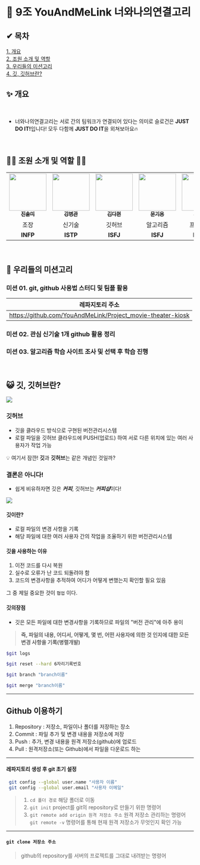 # 🧬 9조 YouAndMeLink 너와나의연결고리

## ✔ 목차
<a href=https://github.com/YouAndMeLink/YouAndMeLink#%EA%B0%9C%EC%9A%94>1. 개요</a> <br>
<a href=https://github.com/YouAndMeLink/YouAndMeLink#%EC%A1%B0%EC%9B%90-%EC%86%8C%EA%B0%9C-%EB%B0%8F-%EC%97%AD%ED%95%A0>2. 조원 소개 및 역할</a> <br>
<a href=https://github.com/YouAndMeLink/YouAndMeLink#%EA%B9%83%ED%97%88%EB%B8%8C>3. 우리들의 미션고리</a> <br>
<a href=https://github.com/YouAndMeLink/YouAndMeLink#%EA%B9%83%ED%97%88%EB%B8%8C>4. 깃, 깃허브란?</a> <br>
 
## ✨ 개요
<br>

- 너와나의연결고리는 서로 간의 팀워크가 연결되어 있다는 의미로 슬로건은 <b>JUST DO IT!</b>입니다! 모두 다함께 <b>JUST DO IT</b>을 외쳐보아요🔥

<br>

## 👩‍💻 조원 소개 및 역할 👨‍💻


<table>
  <tr> 
    <td align="center"><a href=https://github.com/YouAndMeLink/Algorithm-Study/tree/SM><img src="https://avatars.githubusercontent.com/u/103156290?v=4" width="100px;" alt=""/><br /><sub><b>진솔미</b></sub></a><br />
    </td>
    <td align="center"><a href=https://github.com/YouAndMeLink/Algorithm-Study/tree/BG><img src="https://avatars.githubusercontent.com/u/86152185?v=4" width="100px;" alt=""/><br /><sub><b>강병관</b></sub></a><br />
    </td>
    <td align="center"><a href=https://github.com/YouAndMeLink/Algorithm-Study/tree/DH><img src="https://avatars.githubusercontent.com/u/74331917?v=4" width="100px;" alt=""/><br /><sub><b>김다현</b></sub></a><br />
    </td>
    <td align="center"><a href=https://github.com/YouAndMeLink/Algorithm-Study/tree/KY><img src="https://avatars.githubusercontent.com/u/103173521?v=4" width="100px;" alt=""/><br /><sub><b>문기용</b></sub></a><br />
    </td>
        </td>
    <td align="center"><a href=https://github.com/YouAndMeLink/Algorithm-Study/tree/WJ><img src="https://avatars.githubusercontent.com/u/103166677?v=4" width="100px;" alt=""/><br /><sub><b>이원진</b></sub></a><br />
    </td>
  </tr>
  <tr>
    <td align="center">조장</td>
    <td align="center">신기술</td>
    <td align="center">깃허브</td>
    <td align="center">알고리즘</td>
    <td align="center">프로젝트</td>
  </tr>
  <tr>
    <td align="center"><b>INFP<b/></td>
    <td align="center"><b>ISTP</b></td>
    <td align="center"><b>ISFJ<b/></td>
    <td align="center"><b>ISFJ<b/></td>
    <td align="center"><b>ENTJ<b/></td>
  </tr>
</table>
<br>

## 💪 우리들의 미션고리

### 미션 01. git, github 사용법 스터디 및 팀플 활용

| 레파지토리 주소  |
| --- |
| https://github.com/YouAndMeLink/Project_movie-theater-kiosk |

### 미션 02. 관심 신기술 1개 github 활용 정리

### 미션 03. 알고리즘 학습 사이트 조사 및 선택 후 학습 진행
<br>

## 😺 깃, 깃허브란?

<img src="https://user-images.githubusercontent.com/74331917/171541937-d017e1ca-fb2d-47a4-b0d1-0edfd4c3323d.png">


### 깃허브
- 깃을 클라우드 방식으로 구현된 버전관리시스템
- 로컬 파일을 깃허브 클라우드에 PUSH(업로드) 하여 서로 다른 위치에 있는 여러 사용자가 작업 가능

<aside>
 💡 여기서 잠깐! <b>깃</b>과 <b>깃허브</b>는 같은 개념인 것일까?
</aside>

### 결론은 아니다!

- 쉽게 비유하자면 깃은 ***커피***, 깃허브는 ***커피샵***이다!

<img src="https://velog.velcdn.com/images%2Fjini_eun%2Fpost%2F43ac40ae-8ffe-4a78-9236-27911962664a%2Fimage.png">

#### 깃이란?
+ 로컬 파일의 변경 사항을 기록
+ 해당 파일에 대한 여러 사용자 간의 작업을 조율하기 위한 버전관리시스템

#### 깃을 사용하는 이유
1. 이전 코드를 다시 복원<br>
2. 실수로 오류가 난 코드 되돌려야 함<br>
3. 코드의 변경사항을 추적하여 어디가 어떻게 변했는지 확인할 필요 있음<br>

그 중 제일 중요한 것이 `협업` 이다.

#### 깃의장점
- 깃은 모든 파일에 대한 변경사항을 기록하므로 파일의 "버전 관리"에 아주 용이<br>
> **즉, 파일의 내용, 어디서, 어떻게, 몇 번, 어떤 사용자에 의한 것 인지에 대한 모든 변경 사항을 기록(병렬개발)**
 
 <p>
 
 ```sh
$git logs
```
 
```sh
$git reset --hard 6자리기록번호
``` 

```sh
$git branch "branch이름"
```

```sh
$git merge "branch이름"
```
 
___
## Github 이용하기
 
1. Repository : 저장소, 파일이나 폴더를 저장하는 장소
2. Commit : 파일 추가 및 변경 내용을 저장소에 저장
3. Push : 추가, 변경 내용을 원격 저장소(github)에 업로드
4. Pull : 원격저장소(또는 Github)에서 파일을 다운로드 하는 
 
___
 
#### 레파지토리 생성 후 git 초기 설정
```sh
 git config --global user.name "사용자 이름"
 git config --global user.email "사용자 이메일"
```
 
 > 1) `cd 폴더 경로`
 > 해당 폴더로 이동
 > 2) `git init`
 > project를 git의 repository로 만들기 위한 명령어
 > 3) `git remote add origin 원격 저장소 주소`
 > 원격 저장소 관리하는 명령어
 > `git remote -v` 명령어를 통해 현재 원격 저장소가 무엇인지 확인 가능
 
___
#### `git clone 저장소 주소`
> github의 repository를 서버의 프로젝트를 그대로 내려받는 명령어 

